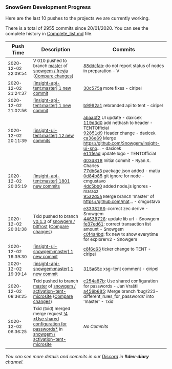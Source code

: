 
### SnowGem Development Progress

Here are the last 10 pushes to the projects we are currently working.

There is a total of 2955 commits since 20/01/2020. You can see the complete history in
 [Complete_list.md](Complete_list.md) file.

| Push Time | Description | Commits |
| --- | --- | --- |
| <sub>2020-12-02 22:09:54</sub> | <sub>V 010 pushed to branch [master](https://gitlab.com/snowgem/freyja/commits/master) of [snowgem / freyja](https://gitlab.com/snowgem/freyja) ([Compare changes](https://gitlab.com/snowgem/freyja/compare/290f667c7bcaea760285654ca743d5bd64b59d42...88ddcfab66d6d4da0895f87c122c6072b4151625))</sub> | <sub>[88ddcfab](https://gitlab.com/snowgem/freyja/-/commit/88ddcfab66d6d4da0895f87c122c6072b4151625): do not report status of nodes in preparation - V</sub> |
| <sub>2020-12-02 21:24:37</sub> | <sub>[[insight-api-tent:master] 1 new commit](https://github.com/TENTOfficial/insight-api-tent/commit/30c575a25a153536368f4f02a2e82c114508c965)</sub> | <sub>[30c575a](https://github.com/TENTOfficial/insight-api-tent/commit/30c575a25a153536368f4f02a2e82c114508c965) more fixes - ciripel</sub> |
| <sub>2020-12-02 21:02:56</sub> | <sub>[[insight-api-tent:master] 1 new commit](https://github.com/TENTOfficial/insight-api-tent/commit/b9992a1161ca1a97edafc847fee9a4654d7286de)</sub> | <sub>[b9992a1](https://github.com/TENTOfficial/insight-api-tent/commit/b9992a1161ca1a97edafc847fee9a4654d7286de) rebranded api to tent - ciripel</sub> |
| <sub>2020-12-02 20:11:39</sub> | <sub>[[insight-ui-tent:master] 12 new commits](https://github.com/TENTOfficial/insight-ui-tent/compare/abaa4f28e191^...c8f6c63e9fa4)</sub> | <sub>[abaa4f2](https://github.com/TENTOfficial/insight-ui-tent/commit/abaa4f28e1915e997cbd27b0e278cb5ac64f113c) UI update - daxicek<br>[119d3d0](https://github.com/TENTOfficial/insight-ui-tent/commit/119d3d08de909c173e3a99de354a10bae0ffd25a) add nethash to header - TENTOfficial<br>[92851d9](https://github.com/TENTOfficial/insight-ui-tent/commit/92851d93c9c1a0856ac03ef6442baa9224b83867) Header change - daxicek<br>[ca36e69](https://github.com/TENTOfficial/insight-ui-tent/commit/ca36e6991c2152f9cd623ea52fd90608bbbe5710) Merge https://github.com/Snowgem/insight-ui-sno... - daxicek<br>[e11fead](https://github.com/TENTOfficial/insight-ui-tent/commit/e11fead44cf465d8f50290f7a5de02790029949d) update logo - TENTOfficial</sub> |
| <sub>2020-12-02 20:05:19</sub> | <sub>[[insight-api-tent:master] 1801 new commits](https://github.com/TENTOfficial/insight-api-tent/compare/d03d8180a7b8^...315a65c81bcf)</sub> | <sub>[d03d818](https://github.com/TENTOfficial/insight-api-tent/commit/d03d8180a7b8a4e9bc0e47ff9334ee85b6d10f58) Initial commit - Ryan X\. Charles<br>[77db6a3](https://github.com/TENTOfficial/insight-api-tent/commit/77db6a3d255ad2baa457e76272063e04a7ce927c) package.json added - matiu<br>[0d84b85](https://github.com/TENTOfficial/insight-api-tent/commit/0d84b855edf82e377e88d9e365643352aaca095a) git ignore for node - cmgustavo<br>[4dc5bb0](https://github.com/TENTOfficial/insight-api-tent/commit/4dc5bb02ebcbac195a3d8872a3b863015c890b2e) added node.js ignores - maraoz<br>[95a2d5a](https://github.com/TENTOfficial/insight-api-tent/commit/95a2d5aa96ddb026174f4a3688c29691646c90eb) Merge branch 'master' of https://github.com/mat... - cmgustavo</sub> |
| <sub>2020-12-02 20:01:38</sub> | <sub>Txid pushed to branch [v0\.1\.3](https://gitlab.com/snowgem/bitfrost/commits/v0.1.3) of [snowgem / bitfrost](https://gitlab.com/snowgem/bitfrost) ([Compare changes](https://gitlab.com/snowgem/bitfrost/compare/de937c35732f4279671a39c2d1fe0a065d988ad1...c0f4a4bd4ec197af568c34a633f6f38cc3ec2392))</sub> | <sub>[e3338266](https://gitlab.com/snowgem/bitfrost/-/commit/e3338266e00ac7b2008248d0de75af8ae3e33e83): correct zec derive - Snowgem<br>[44639726](https://gitlab.com/snowgem/bitfrost/-/commit/4463972604e8aa6f976202ef4b6f450a560c62f1): update lib url - Snowgem<br>[fe37ed61](https://gitlab.com/snowgem/bitfrost/-/commit/fe37ed611e559677eae3bf27e06f3508d0a9527a): correct transaction list amount - Snowgem<br>[c0f4a4bd](https://gitlab.com/snowgem/bitfrost/-/commit/c0f4a4bd4ec197af568c34a633f6f38cc3ec2392): fix new tx show everytime for explorerv2 - Snowgem</sub> |
| <sub>2020-12-02 19:39:30</sub> | <sub>[[insight-ui-snowgem:master] 1 new commit](https://github.com/TENTOfficial/insight-ui-snowgem/commit/c8f6c63e9fa499b3468698a63bc866e77372b291)</sub> | <sub>[c8f6c63](https://github.com/TENTOfficial/insight-ui-snowgem/commit/c8f6c63e9fa499b3468698a63bc866e77372b291) ticker change to TENT - ciripel</sub> |
| <sub>2020-12-02 19:39:14</sub> | <sub>[[insight-api-snowgem:master] 1 new commit](https://github.com/TENTOfficial/insight-api-snowgem/commit/315a65c81bcfde594e7f1fa2a2cd10d01aecc2f9)</sub> | <sub>[315a65c](https://github.com/TENTOfficial/insight-api-snowgem/commit/315a65c81bcfde594e7f1fa2a2cd10d01aecc2f9) xsg-tent comment - ciripel</sub> |
| <sub>2020-12-02 06:36:25</sub> | <sub>Txid pushed to branch [master](https://gitlab.com/snowgem/activation-tent-microsite/commits/master) of [snowgem / activation\-tent\-microsite](https://gitlab.com/snowgem/activation-tent-microsite) ([Compare changes](https://gitlab.com/snowgem/activation-tent-microsite/compare/eb90d5e6d0880bfa49f4c5c82992fc4ee04dc154...a456b6859132e2b0e30d843a2c1769e28d112447))</sub> | <sub>[c254a87b](https://gitlab.com/snowgem/activation-tent-microsite/-/commit/c254a87bd6eb1fdcea3c7a859c24f3cd8198241a): Use shared configuration for passwords - Jan Vraštil<br>[a456b685](https://gitlab.com/snowgem/activation-tent-microsite/-/commit/a456b6859132e2b0e30d843a2c1769e28d112447): Merge branch 'bug/223-different_rules_for_passwords' into 'master' - Txid</sub> |
| <sub>2020-12-02 06:36:25</sub> | <sub>Txid (txid) merged merge request [\!4 \*Use shared configuration for passwords\*](https://gitlab.com/snowgem/activation-tent-microsite/-/merge_requests/4) in [snowgem / activation\-tent\-microsite](https://gitlab.com/snowgem/activation-tent-microsite)</sub> | <sub>_No Commits_</sub> |

_You can see more details and commits in our [Discord](https://discord.gg/zumGnbg) in **#dev-diary** channel._
